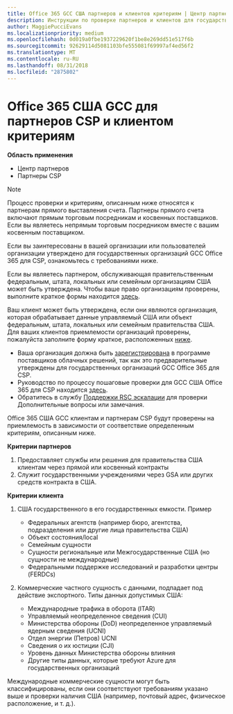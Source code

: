 ```yaml
---
title: Office 365 GCC США партнеров и клиентов критериям | Центр партнеров
description: Инструкции по проверке партнеров и клиентов для государственных организаций GCC Office 365 для CSP.
author: MaggiePucciEvans
ms.localizationpriority: medium
ms.openlocfilehash: 0d019a0fbe1937229620f1be8e269dd51e517f6b
ms.sourcegitcommit: 92629114d5081103bfe555081f69997af4ed56f2
ms.translationtype: MT
ms.contentlocale: ru-RU
ms.lasthandoff: 08/31/2018
ms.locfileid: "2875802"
---
```

# <a name="office-365-government-gcc-for-csp-partner-and-customer-eligibility-criteria"></a>Office 365 США GCC для партнеров CSP и клиентом критериям

**Область применения**

-  Центр партнеров
-  Партнеры CSP

>[!NOTE]
>Процесс проверки и критериям, описанным ниже относятся к партнерам прямого выставления счета. Партнеры прямого счета включают прямым торговым посредникам и косвенных поставщиков.  Если вы являетесь непрямым торговым посредником вместе с вашим косвенным поставщиком. 

Если вы заинтересованы в вашей организации или пользователей организации утверждено для государственных организаций GCC Office 365 для CSP, ознакомьтесь с требованиями ниже.

Если вы являетесь партнером, обслуживающая правительственным федеральным, штата, локальных или семейным организациям США может быть утверждена. Чтобы ваше право организациям проверены, выполните краткое формы находится [здесь](https://products.office.com/government/eligibility-validation?ReqType=CSPPartner).

Ваш клиент может быть утверждена, если они являются организация, которая обрабатывает данные управляемый США или объект федеральным, штата, локальных или семейным правительства США. Для ваших клиентов приемлемости организаций проверены, пожалуйста заполните форму краткое, расположенных [ниже](https://products.office.com/government/eligibility-validation?ReqType=CSPCustomer). 

-   Ваша организация должна быть [зарегистрирована](https://partnercenter.microsoft.com/partner/cloud-solution-provider) в программе поставщиков облачных решений, так как это предварительные утверждены для государственных организаций GCC Office 365 для CSP.
-   Руководство по процессу пошаговые проверки для GCC США Office 365 для CSP находится [здесь](https://go.microsoft.com/fwlink/?linkid=2007323).
-   Обратитесь в службу [Поддержки RSC эскалации](mailto:usgcce@microsoft.com) для проверки Дополнительные вопросы или замечания.

Office 365 США GCC клиентам и партнерам CSP будут проверены на приемлемость в зависимости от соответствие определенным критериям, описанным ниже.

**Критерии партнеров**
1.  Предоставляет службы или решения для правительства США клиентам через прямой или косвенный контракты
2.  Служит государственными учреждениями через GSA или других средств контракта в США.

**Критерии клиента**
1.  США государственного в его государственных емкости. Пример
 
    -  Федеральных агентств (например бюро, агентства, подразделения или другие лица правительства США)
    -   Объект состояния/local 
    -   Семейным сущности
    -   Сущности региональные или Межгосударственные США (но сущности не международные)
    -   Федеральными поддержке исследований и разработки центры (FERDCs)

2.  Коммерческие частного сущность с данными, подпадает под действие экспортного. Типы данных допустимых США: 
    -   Международные трафика в оборота (ITAR)
    -   Управляемый неопределенное сведения (CUI)
    -   Министерства обороны (DoD) неопределенное управляемый ядерным сведения (UCNI)
    -   Отдел энергии (Петров) UCNI
    -   Сведения о их юстиции (CJI)
    -   Уровень данных Министерства обороны влияния
    -   Другие типы данных, которые требуют Azure для государственных организаций

Международные коммерческие сущности могут быть классифицированы, если они соответствуют требованиям указано выше и проверки наличия США (например, почтовый адрес, физическое расположение, и т. д.).

